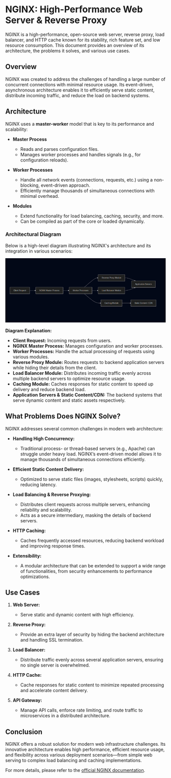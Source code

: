 

# NGINX: High-Performance Web Server & Reverse Proxy

NGINX is a high-performance, open-source web server, reverse proxy, load balancer, and HTTP cache known for its stability, rich feature set, and low resource consumption. This document provides an overview of its architecture, the problems it solves, and various use cases.

## Overview

NGINX was created to address the challenges of handling a large number of concurrent connections with minimal resource usage. Its event-driven, asynchronous architecture enables it to efficiently serve static content, distribute incoming traffic, and reduce the load on backend systems.

## Architecture

NGINX uses a **master-worker** model that is key to its performance and scalability:

- **Master Process**
  - Reads and parses configuration files.
  - Manages worker processes and handles signals (e.g., for configuration reloads).

- **Worker Processes**
  - Handle all network events (connections, requests, etc.) using a non-blocking, event-driven approach.
  - Efficiently manage thousands of simultaneous connections with minimal overhead.

- **Modules**
  - Extend functionality for load balancing, caching, security, and more.
  - Can be compiled as part of the core or loaded dynamically.

### Architectural Diagram

Below is a high-level diagram illustrating NGINX's architecture and its integration in various scenarios:

![nginx](imgResource/nginx.png)

**Diagram Explanation:**
- **Client Request:** Incoming requests from users.
- **NGINX Master Process:** Manages configuration and worker processes.
- **Worker Processes:** Handle the actual processing of requests using various modules.
- **Reverse Proxy Module:** Routes requests to backend application servers while hiding their details from the client.
- **Load Balancer Module:** Distributes incoming traffic evenly across multiple backend servers to optimize resource usage.
- **Caching Module:** Caches responses for static content to speed up delivery and reduce backend load.
- **Application Servers & Static Content/CDN:** The backend systems that serve dynamic content and static assets respectively.

## What Problems Does NGINX Solve?

NGINX addresses several common challenges in modern web architecture:

- **Handling High Concurrency:**
  - Traditional process- or thread-based servers (e.g., Apache) can struggle under heavy load. NGINX’s event-driven model allows it to manage thousands of simultaneous connections efficiently.

- **Efficient Static Content Delivery:**
  - Optimized to serve static files (images, stylesheets, scripts) quickly, reducing latency.

- **Load Balancing & Reverse Proxying:**
  - Distributes client requests across multiple servers, enhancing reliability and scalability.
  - Acts as a secure intermediary, masking the details of backend servers.

- **HTTP Caching:**
  - Caches frequently accessed resources, reducing backend workload and improving response times.

- **Extensibility:**
  - A modular architecture that can be extended to support a wide range of functionalities, from security enhancements to performance optimizations.

## Use Cases

1. **Web Server:**
   - Serve static and dynamic content with high efficiency.
  
2. **Reverse Proxy:**
   - Provide an extra layer of security by hiding the backend architecture and handling SSL termination.
  
3. **Load Balancer:**
   - Distribute traffic evenly across several application servers, ensuring no single server is overwhelmed.
  
4. **HTTP Cache:**
   - Cache responses for static content to minimize repeated processing and accelerate content delivery.
  
5. **API Gateway:**
   - Manage API calls, enforce rate limiting, and route traffic to microservices in a distributed architecture.

## Conclusion

NGINX offers a robust solution for modern web infrastructure challenges. Its innovative architecture enables high performance, efficient resource usage, and flexibility across various deployment scenarios—from simple web serving to complex load balancing and caching implementations.

For more details, please refer to the [official NGINX documentation](https://nginx.org/en/docs/).

